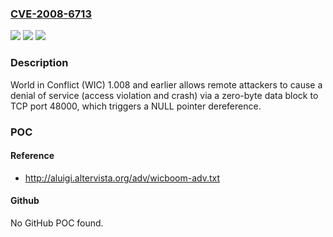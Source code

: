 ### [CVE-2008-6713](https://cve.mitre.org/cgi-bin/cvename.cgi?name=CVE-2008-6713)
![](https://img.shields.io/static/v1?label=Product&message=n%2Fa&color=blue)
![](https://img.shields.io/static/v1?label=Version&message=n%2Fa&color=blue)
![](https://img.shields.io/static/v1?label=Vulnerability&message=n%2Fa&color=brighgreen)

### Description

World in Conflict (WIC) 1.008 and earlier allows remote attackers to cause a denial of service (access violation and crash) via a zero-byte data block to TCP port 48000, which triggers a NULL pointer dereference.

### POC

#### Reference
- http://aluigi.altervista.org/adv/wicboom-adv.txt

#### Github
No GitHub POC found.


